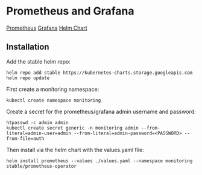 # Prometheus and Grafana

[Prometheus](https://prometheus.io/)
[Grafana](https://grafana.com/)
[Helm Chart](https://github.com/helm/charts/tree/master/stable/prometheus-operator)

## Installation

Add the stable helm repo:

``` shell
helm repo add stable https://kubernetes-charts.storage.googleapis.com
helm repo update
```

First create a monitoring namespace:

``` shell
kubectl create namespace monitoring
```

Create a secret for the prometheus/grafana admin username and password:

``` shell
htpasswd -c admin admin
kubectl create secret generic -n monitoring admin --from-literal=admin-user=admin --from-literal=admin-password=<PASSWORD> --from-file=auth
```

Then install via the helm chart with the values.yaml file:

``` shell
helm install prometheus --values ./values.yaml --namespace monitoring stable/prometheus-operator
```
